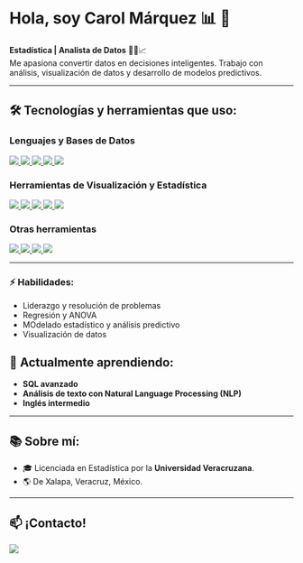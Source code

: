 # Hola, soy **Carol Márquez** :bar_chart: 👋

<!--
**CarolMarquez25/CarolMarquez25** is a ✨ _special_ ✨ repository because its `README.md` (this file) appears on your GitHub profile.


-->

**Estadística | Analista de Datos** :woman_technologist:📈  
Me apasiona convertir datos en decisiones inteligentes. Trabajo con análisis, visualización de datos y desarrollo de modelos predictivos.  

---

## 🛠️ Tecnologías y herramientas que uso:

### **Lenguajes y Bases de Datos**
<a href="https://github.com/CarolGM"> <img src="https://img.shields.io/badge/R-276DC3?style=for-the-badge&logo=r&logoColor=white"> <img src="https://img.shields.io/badge/Python-3776AB?style=for-the-badge&logo=python&logoColor=white"> <img src="https://img.shields.io/badge/SQL-336791?style=for-the-badge&logo=postgresql&logoColor=white"> <img src="https://img.shields.io/badge/MySQL-4479A1?style=for-the-badge&logo=mysql&logoColor=white"> <img src="https://img.shields.io/badge/MongoDB-47A248?style=for-the-badge&logo=mongodb&logoColor=white"> </a>

### **Herramientas de Visualización y Estadística**
<a href="https://github.com/CarolGM"> <img src="https://img.shields.io/badge/Power_BI-F2C811?style=for-the-badge&logo=powerbi&logoColor=black"> <img src="https://img.shields.io/badge/ggplot2-1A85FF?style=for-the-badge&logo=r&logoColor=white"> <img src="https://img.shields.io/badge/SPSS-003366?style=for-the-badge&logo=ibm&logoColor=white"> <img src="https://img.shields.io/badge/Statistica-007ACC?style=for-the-badge&logo=statistics&logoColor=white"> <img src="https://img.shields.io/badge/Minitab-1D9BF0?style=for-the-badge&logo=analytics&logoColor=white"> </a>


### **Otras herramientas**
<a href="https://github.com/CarolGM"> <img src="https://img.shields.io/badge/RStudio-75AADB?style=for-the-badge&logo=rstudio&logoColor=white"> <img src="https://img.shields.io/badge/GitHub-181717?style=for-the-badge&logo=github&logoColor=white"> <img src="https://img.shields.io/badge/Excel-217346?style=for-the-badge&logo=microsoft-excel&logoColor=white"> <img src="https://img.shields.io/badge/LaTeX-008080?style=for-the-badge&logo=latex&logoColor=white"> </a>

---
### ⚡ Habilidades:
- Liderazgo y resolución de problemas
- Regresión y ANOVA
- MOdelado estadístico y análisis predictivo
- Visualización de datos


## 🌱 Actualmente aprendiendo:  
- **SQL avanzado**  
- **Análisis de texto con Natural Language Processing (NLP)**
- **Inglés intermedio** 

---

## 📚 Sobre mí:  
- 🎓 Licenciada en Estadística por la **Universidad Veracruzana**.  
- 🌎 De Xalapa, Veracruz, México.  

---

## 📫 ¡Contacto!  
<a href="linkedin.com/in/carol-galilea-márquez-miranda-332b08214">
<img src="https://img.shields.io/badge/LinkedIn-0A66C2?style=for-the-badge&logo=linkedin&logoColor=white"> </a>
